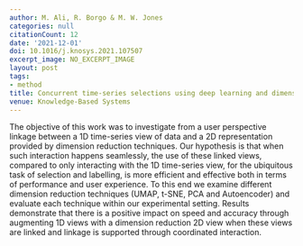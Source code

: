 ```yaml
---
author: M. Ali, R. Borgo & M. W. Jones
categories: null
citationCount: 12
date: '2021-12-01'
doi: 10.1016/j.knosys.2021.107507
excerpt_image: NO_EXCERPT_IMAGE
layout: post
tags:
- method
title: Concurrent time-series selections using deep learning and dimension reduction
venue: Knowledge-Based Systems
---
```

The objective of this work was to investigate from a user perspective linkage between a 1D time-series view of data and a 2D representation provided by dimension reduction techniques. Our hypothesis is that when such interaction happens seamlessly, the use of these linked views, compared to only interacting with the 1D time-series view, for the ubiquitous task of selection and labelling, is more efficient and effective both in terms of performance and user experience. To this end we examine different dimension reduction techniques (UMAP, t-SNE, PCA and Autoencoder) and evaluate each technique within our experimental setting. Results demonstrate that there is a positive impact on speed and accuracy through augmenting 1D views with a dimension reduction 2D view when these views are linked and linkage is supported through coordinated interaction.
